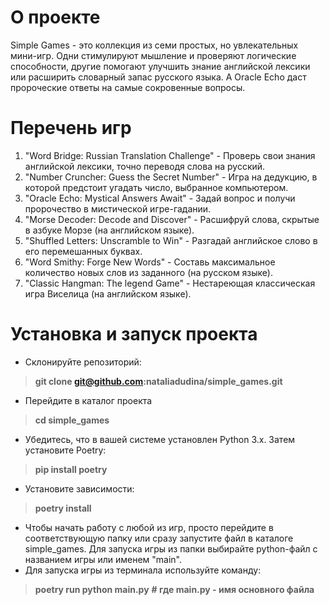 # О проекте
Simple Games - это коллекция из семи простых, но увлекательных мини-игр. 
Одни стимулируют мышление и проверяют логические способности, другие помогают улучшить знание английской лексики или расширить словарный запас русского языка. 
А Oracle Echo даст пророческие ответы на самые сокровенные вопросы.

# Перечень игр
1. "Word Bridge: Russian Translation Challenge" - Проверь свои знания английской лексики, точно переводя слова на русский.
2. "Number Cruncher: Guess the Secret Number" - Игра на дедукцию, в которой предстоит угадать число, выбранное компьютером.
3. "Oracle Echo: Mystical Answers Await" - Задай вопрос и получи пророчество в мистической игре-гадании.
4. "Morse Decoder: Decode and Discover" - Расшифруй слова, скрытые в азбуке Морзе (на английском языке).
5. "Shuffled Letters: Unscramble to Win" - Разгадай английское слово в его перемешанных буквах.
6. "Word Smithy: Forge New Words" - Составь максимальное количество новых слов из заданного (на русском языке).
7. "Classic Hangman: The legend Game" - Нестареющая классическая игра Виселица (на английском языке).

# Установка и запуск проекта
- Склонируйте репозиторий: 

> **git clone git@github.com:nataliadudina/simple_games.git**

- Перейдите в каталог проекта

> **cd simple_games**

- Убедитесь, что в вашей системе установлен Python 3.x. Затем установите Poetry:

> **pip install poetry**

- Установите зависимости:

> **poetry install**

- Чтобы начать работу с любой из игр, просто перейдите в соответствующую папку или сразу запустите файл в каталоге simple_games.
Для запуска игры из папки выбирайте python-файл с названием игры или именем "main".
- Для запуска игры из терминала используйте команду:


> **poetry run python main.py**
> **# где main.py - имя основного файла**

